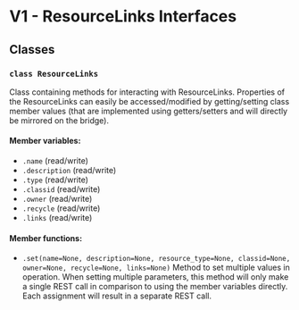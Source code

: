 # V1 - ResourceLinks Interfaces
## Classes
### `class ResourceLinks`  
  Class containing methods for interacting with ResourceLinks. Properties of the ResourceLinks can easily be accessed/modified by getting/setting class member values (that are implemented using getters/setters and will directly be mirrored on the bridge).
#### Member variables:
- `.name` (read/write)
- `.description` (read/write)
- `.type` (read/write)
- `.classid` (read/write)
- `.owner` (read/write)
- `.recycle` (read/write)
- `.links` (read/write)
#### Member functions:
- `.set(name=None, description=None, resource_type=None, classid=None, owner=None, recycle=None, links=None)`
  Method to set multiple values in operation. When setting multiple parameters, this method will only make a single REST call in comparison to using the member variables directly. Each assignment will result in a separate REST call.  
